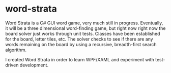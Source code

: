 # word-strata
Word Strata is a C# GUI word game, very much still in progress. Eventually, it will be a three dimensional word-finding game, but right now right now the board solver just works through unit tests. Classes have been established for the board, letter tiles, etc. The solver checks to see if there are any words remaining on the board by using a recursive, breadth-first search algorithm. 

I created Word Strata in order to learn WPF/XAML and experiment with test-driven development.
